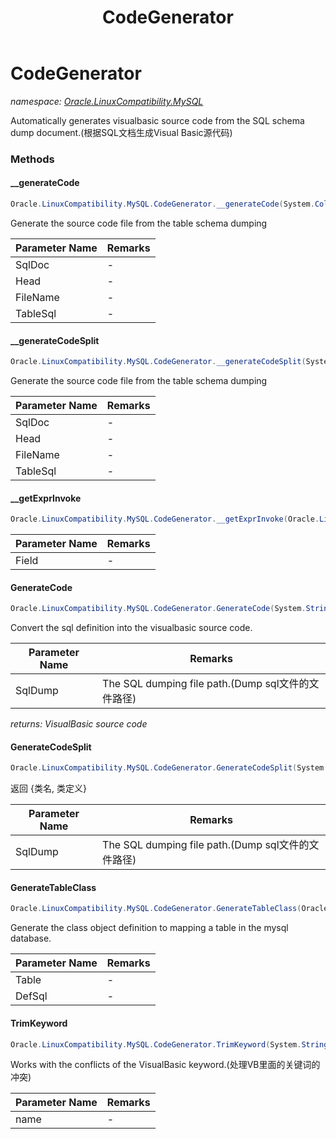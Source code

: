 ﻿---
title: CodeGenerator
---

# CodeGenerator
_namespace: [Oracle.LinuxCompatibility.MySQL](N-Oracle.LinuxCompatibility.MySQL.html)_

Automatically generates visualbasic source code from the SQL schema dump document.(根据SQL文档生成Visual Basic源代码)

### Methods

#### __generateCode
```csharp
Oracle.LinuxCompatibility.MySQL.CodeGenerator.__generateCode(System.Collections.Generic.IEnumerable{Oracle.LinuxCompatibility.MySQL.Reflection.Schema.Table},System.String,System.String,System.Collections.Generic.Dictionary{System.String,System.String},System.String)
```
Generate the source code file from the table schema dumping

|Parameter Name|Remarks|
|--------------|-------|
|SqlDoc|-|
|Head|-|
|FileName|-|
|TableSql|-|


#### __generateCodeSplit
```csharp
Oracle.LinuxCompatibility.MySQL.CodeGenerator.__generateCodeSplit(System.Collections.Generic.IEnumerable{Oracle.LinuxCompatibility.MySQL.Reflection.Schema.Table},System.String,System.String,System.Collections.Generic.Dictionary{System.String,System.String},System.String)
```
Generate the source code file from the table schema dumping

|Parameter Name|Remarks|
|--------------|-------|
|SqlDoc|-|
|Head|-|
|FileName|-|
|TableSql|-|


#### __getExprInvoke
```csharp
Oracle.LinuxCompatibility.MySQL.CodeGenerator.__getExprInvoke(Oracle.LinuxCompatibility.MySQL.Reflection.Schema.Field,System.Boolean)
```


|Parameter Name|Remarks|
|--------------|-------|
|Field|-|


#### GenerateCode
```csharp
Oracle.LinuxCompatibility.MySQL.CodeGenerator.GenerateCode(System.String,System.String)
```
Convert the sql definition into the visualbasic source code.

|Parameter Name|Remarks|
|--------------|-------|
|SqlDump|The SQL dumping file path.(Dump sql文件的文件路径)|

_returns: VisualBasic source code_

#### GenerateCodeSplit
```csharp
Oracle.LinuxCompatibility.MySQL.CodeGenerator.GenerateCodeSplit(System.String,System.String)
```
返回 {类名, 类定义}

|Parameter Name|Remarks|
|--------------|-------|
|SqlDump|The SQL dumping file path.(Dump sql文件的文件路径)|


#### GenerateTableClass
```csharp
Oracle.LinuxCompatibility.MySQL.CodeGenerator.GenerateTableClass(Oracle.LinuxCompatibility.MySQL.Reflection.Schema.Table,System.String,System.Boolean)
```
Generate the class object definition to mapping a table in the mysql database.

|Parameter Name|Remarks|
|--------------|-------|
|Table|-|
|DefSql|-|


#### TrimKeyword
```csharp
Oracle.LinuxCompatibility.MySQL.CodeGenerator.TrimKeyword(System.String)
```
Works with the conflicts of the VisualBasic keyword.(处理VB里面的关键词的冲突)

|Parameter Name|Remarks|
|--------------|-------|
|name|-|





